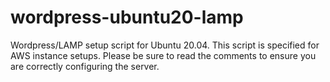 # wordpress-ubuntu20-lamp
Wordpress/LAMP setup script for Ubuntu 20.04. 
This script is specified for AWS instance setups. Please be sure to read the comments to ensure you are correctly configuring the server.

